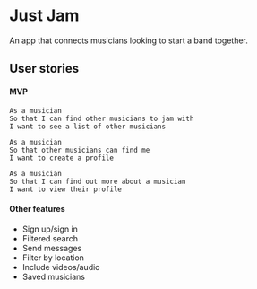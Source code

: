 # Just Jam

An app that connects musicians looking to start a band together.

User stories
---------------
#### MVP
```
As a musician
So that I can find other musicians to jam with
I want to see a list of other musicians
```
```
As a musician
So that other musicians can find me
I want to create a profile
```
```
As a musician
So that I can find out more about a musician
I want to view their profile
```

#### Other features
* Sign up/sign in
* Filtered search
* Send messages
* Filter by location
* Include videos/audio
* Saved musicians
